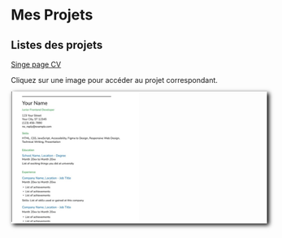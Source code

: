# Mes Projets

## Listes des projets

[Singe page CV](https://roadmap.sh/projects/single-page-cv)

Cliquez sur une image pour accéder au projet correspondant.

<p style="box-shadow: 4px 3px 8px black">
<a href="./CV">
<img src="./img/cv img.jpeg" alt="Singe page CV" width="50%" style>
</a>

</p>
